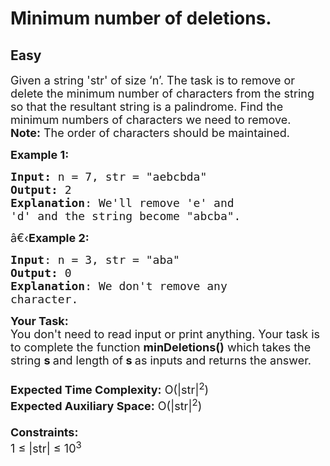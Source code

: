 # Minimum number of deletions.
##  Easy 
<div class="problem-statement">
                <p></p><p><span style="font-size:18px">Given a string 'str'&nbsp;of size ‘n’. The task is to remove or delete the minimum number of characters from the string so that the resultant string is a palindrome. Find the minimum numbers of characters we need to remove.</span><br>
<span style="font-size:18px"><strong>Note:</strong> The order of characters should be maintained.</span></p>

<p><span style="font-size:18px"><strong>Example 1:</strong></span></p>

<pre><span style="font-size:18px"><strong>Input: </strong>n = 7,<strong> </strong>str = "aebcbda"
<strong>Output:</strong> 2
<strong>Explanation</strong>: We'll remove 'e' and
'd' and the string become "abcba".</span></pre>

<p><span style="font-size:18px">â€‹<strong>Example 2:</strong></span></p>

<pre><span style="font-size:18px"><strong>Input</strong>: n = 3, str = "aba"
<strong>Output:</strong> 0
<strong>Explanation</strong>: We don't remove any
character.
</span></pre>

<p><span style="font-size:18px"><strong>Your Task:&nbsp;&nbsp;</strong><br>
You don't need to read input or print anything. Your task is to complete the function&nbsp;<strong>minDeletions()</strong>&nbsp;which takes the string&nbsp;<strong>s </strong>and length of<strong> s&nbsp;</strong>as inputs and returns the answer.<br>
<br>
<strong>Expected Time Complexity:</strong>&nbsp;O(|str|<sup>2</sup>)<br>
<strong>Expected Auxiliary Space:</strong>&nbsp;O(|str|<sup>2</sup>)<br>
<br>
<strong>Constraints:</strong><br>
1 ≤ |str| ≤&nbsp;10<sup>3</sup></span></p>

<p>&nbsp;</p>
 <p></p>
            </div>
